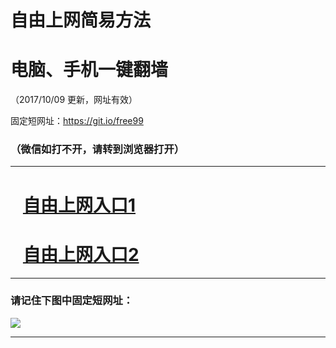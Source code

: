 ﻿# 自由上网简易方法

# 电脑、手机一键翻墙

（2017/10/09 更新，网址有效）

固定短网址：https://git.io/free99

### （微信如打不开，请转到浏览器打开）


***





# &nbsp;&nbsp; <a href="http://ft117087196.fwq-tz-1001.info/fwqtz01.html?t=100900129938 " target="_blank">自由上网入口1</a>
# &nbsp;&nbsp; <a href="http://ft1653622588.fwq-tz-1002.info/fwqtz02.html?t=100900127466 " target="_blank">自由上网入口2</a>
***

### 请记住下图中固定短网址：

<img src="https://s3-us-west-2.amazonaws.com/fwq-1001/yjfq-20170905okok.png" /> 


***

